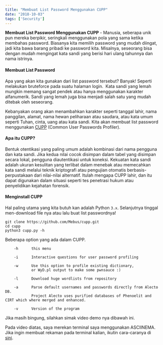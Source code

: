 ```yaml
---
title: "Membuat List Password Menggunakan CUPP"
date: "2018-10-03"
tags: ['Security']
---
```


**Membuat List Password Menggunakan CUPP** - Manusia, seberapa unik pun mereka berpikir, seringkali menggunakan pola yang sama ketika membahas password. Biasanya kita memilih password yang mudah diingat, jadi kita bawa barang pribadi ke password kita. Misalnya, seseorang bisa dengan mudah mengingat kata sandi yang berisi hari ulang tahunnya dan nama istrinya.

#### Membuat List Password

Apa yang akan kita gunakan dari list password tersebut? Banyak! Seperti melakukan bruteforce pada suatu halaman login.  Kata sandi yang lemah mungkin memang sangat pendek atau hanya menggunakan karakter alfanumerik. Sandi yang lemah juga bisa menjadi salah satu yang mudah ditebak oleh seseorang.

Kebanyakan orang akan menambahkan karakter seperti tanggal lahir, nama panggilan, alamat, nama hewan peliharaan atau saudara, atau kata umum seperti Tuhan, cinta, uang atau kata sandi. Kita akan membuat list password menggunakan [CUPP](https://github.com/Mebus/cupp) (Common User Passwords Profiler).

#### Apa itu CUPP?

Bentuk otentikasi yang paling umum adalah kombinasi dari nama pengguna dan kata sandi. Jika kedua nilai cocok disimpan dalam tabel yang disimpan secara lokal, pengguna diautentikasi untuk koneksi. Kekuatan kata sandi adalah ukuran kesulitan yang terlibat dalam menebak atau memecahkan kata sandi melalui teknik kriptografi atau pengujian otomatis berbasis-perpustakaan dari nilai-nilai alternatif. Itulah mengapa CUPP lahir, dan itu dapat digunakan dalam situasi seperti tes penetrasi hukum atau penyelidikan kejahatan forensik.

#### Menginstall CUPP

Hal paling utama yang kita butuh kan adalah Python `3.x`. Selanjutnya tinggal men-download file nya atau lalu buat list passwordnya!

```
git clone https://github.com/Mebus/cupp.git
cd cupp
python3 cupp.py -h
```

Beberapa option yang ada dalam CUPP.

```
    -h      this menu

    -i      Interactive questions for user password profiling

    -w      Use this option to profile existing dictionary,
            or WyD.pl output to make some pwnsauce :)

    -l      Download huge wordlists from repository

    -a      Parse default usernames and passwords directly from Alecto DB.
            Project Alecto uses purified databases of Phenoelit and CIRT which where merged and enhanced.

    -v      Version of the program
```

Jika masih bingung, silahkan simak video demo nya dibawah ini.

<script src="https://asciinema.org/a/204318.js" id="asciicast-204318" async><span data-mce-type="bookmark" style="display: inline-block; width: 0px; overflow: hidden; line-height: 0;" class="mce_SELRES_start">﻿</span></script>

Pada video diatas, saya merekan terminal saya menggunakan ASCIINEMA. Jika ingin membuat rekaman pada terminal kalian, ikutin cara-caranya di [sini](https://codelatte.org/cara-menggunakan-asciinema/).
